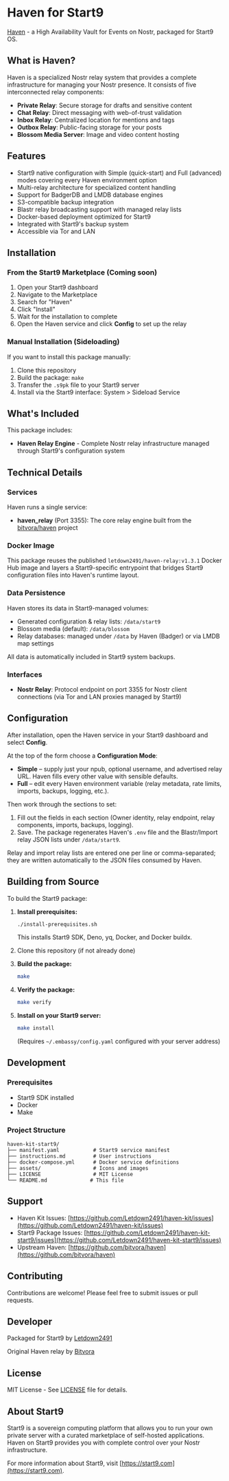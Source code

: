 # Haven for Start9

[Haven](https://github.com/bitvora/haven) - a High Availability Vault for Events on Nostr, packaged for Start9 OS.

## What is Haven?

Haven is a specialized Nostr relay system that provides a complete infrastructure for managing your Nostr presence. It consists of five interconnected relay components:

- **Private Relay**: Secure storage for drafts and sensitive content
- **Chat Relay**: Direct messaging with web-of-trust validation
- **Inbox Relay**: Centralized location for mentions and tags
- **Outbox Relay**: Public-facing storage for your posts
- **Blossom Media Server**: Image and video content hosting

## Features

- Start9 native configuration with Simple (quick-start) and Full (advanced) modes covering every Haven environment option
- Multi-relay architecture for specialized content handling
- Support for BadgerDB and LMDB database engines
- S3-compatible backup integration
- Blastr relay broadcasting support with managed relay lists
- Docker-based deployment optimized for Start9
- Integrated with Start9's backup system
- Accessible via Tor and LAN

## Installation

### From the Start9 Marketplace (Coming soon)

1. Open your Start9 dashboard
2. Navigate to the Marketplace
3. Search for "Haven"
4. Click "Install"
5. Wait for the installation to complete
6. Open the Haven service and click **Config** to set up the relay

### Manual Installation (Sideloading)

If you want to install this package manually:

1. Clone this repository
2. Build the package: `make`
3. Transfer the `.s9pk` file to your Start9 server
4. Install via the Start9 interface: System > Sideload Service

## What's Included

This package includes:

- **Haven Relay Engine** - Complete Nostr relay infrastructure managed through Start9's configuration system

## Technical Details

### Services

Haven runs a single service:

- **haven_relay** (Port 3355): The core relay engine built from the [bitvora/haven](https://github.com/bitvora/haven) project

### Docker Image

This package reuses the published `letdown2491/haven-relay:v1.3.1` Docker Hub image and layers a Start9-specific entrypoint that bridges Start9 configuration files into Haven's runtime layout.


### Data Persistence

Haven stores its data in Start9-managed volumes:
- Generated configuration & relay lists: `/data/start9`
- Blossom media (default): `/data/blossom`
- Relay databases: managed under `/data` by Haven (Badger) or via LMDB map settings

All data is automatically included in Start9 system backups.

### Interfaces

- **Nostr Relay**: Protocol endpoint on port 3355 for Nostr client connections (via Tor and LAN proxies managed by Start9)

## Configuration

After installation, open the Haven service in your Start9 dashboard and select **Config**.

At the top of the form choose a **Configuration Mode**:

- **Simple** – supply just your npub, optional username, and advertised relay URL. Haven fills every other value with sensible defaults.
- **Full** – edit every Haven environment variable (relay metadata, rate limits, imports, backups, logging, etc.).

Then work through the sections to set:

1. Fill out the fields in each section (Owner identity, relay endpoint, relay components, imports, backups, logging).
2. Save. The package regenerates Haven's `.env` file and the Blastr/Import relay JSON lists under `/data/start9`.

Relay and import relay lists are entered one per line or comma-separated; they are written automatically to the JSON files consumed by Haven.

## Building from Source

To build the Start9 package:

1. **Install prerequisites:**
   ```bash
   ./install-prerequisites.sh
   ```
   This installs Start9 SDK, Deno, yq, Docker, and Docker buildx.

2. Clone this repository (if not already done)

3. **Build the package:**
   ```bash
   make
   ```

4. **Verify the package:**
   ```bash
   make verify
   ```

5. **Install on your Start9 server:**
   ```bash
   make install
   ```
   (Requires `~/.embassy/config.yaml` configured with your server address)

## Development

### Prerequisites

- Start9 SDK installed
- Docker
- Make

### Project Structure

```
haven-kit-start9/
├── manifest.yaml           # Start9 service manifest
├── instructions.md         # User instructions
├── docker-compose.yml      # Docker service definitions
├── assets/                 # Icons and images
├── LICENSE                 # MIT License
└── README.md              # This file
```

## Support

- Haven Kit Issues: [https://github.com/Letdown2491/haven-kit/issues](https://github.com/Letdown2491/haven-kit/issues)
- Start9 Package Issues: [https://github.com/Letdown2491/haven-kit-start9/issues](https://github.com/Letdown2491/haven-kit-start9/issues)
- Upstream Haven: [https://github.com/bitvora/haven](https://github.com/bitvora/haven)

## Contributing

Contributions are welcome! Please feel free to submit issues or pull requests.

## Developer

Packaged for Start9 by [Letdown2491](https://github.com/Letdown2491)

Original Haven relay by [Bitvora](https://github.com/bitvora)

## License

MIT License - See [LICENSE](LICENSE) file for details.

## About Start9

Start9 is a sovereign computing platform that allows you to run your own private server with a curated marketplace of self-hosted applications. Haven on Start9 provides you with complete control over your Nostr infrastructure.

For more information about Start9, visit [https://start9.com](https://start9.com).
